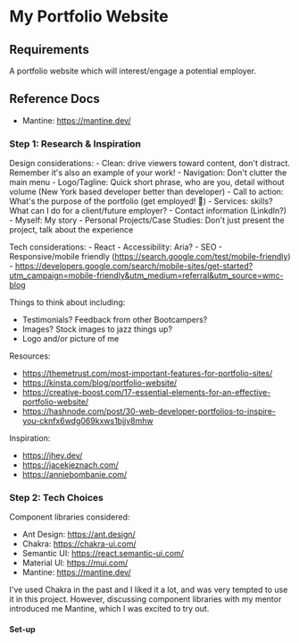 # My Portfolio Website

## Requirements
A portfolio website which will interest/engage a potential employer.

## Reference Docs
- Mantine: https://mantine.dev/

### Step 1: Research & Inspiration
Design considerations:
    - Clean: drive viewers toward content, don't distract. Remember it's also an example of your work!
    - Navigation: Don't clutter the main menu
    - Logo/Tagline: Quick short phrase, who are you, detail without volume (New York based developer better than developer)
    - Call to action: What's the purpose of the portfolio (get employed! 🤞)
    - Services: skills? What can I do for a client/future employer?
    - Contact information (LinkdIn?)
    - Myself: My story
    - Personal Projects/Case Studies: Don't just present the project, talk about the experience

Tech considerations:
    - React
    - Accessibility: Aria?
    - SEO
    - Responsive/mobile friendly (https://search.google.com/test/mobile-friendly)
        - https://developers.google.com/search/mobile-sites/get-started?utm_campaign=mobile-friendly&utm_medium=referral&utm_source=wmc-blog


Things to think about including:
- Testimonials? Feedback from other Bootcampers?
- Images? Stock images to jazz things up?
- Logo and/or picture of me 


Resources:
- https://themetrust.com/most-important-features-for-portfolio-sites/
- https://kinsta.com/blog/portfolio-website/
- https://creative-boost.com/17-essential-elements-for-an-effective-portfolio-website/
- https://hashnode.com/post/30-web-developer-portfolios-to-inspire-you-cknfx6wdg069kxws1bjjv8mhw

Inspiration:
- https://jhey.dev/
- https://jacekjeznach.com/
- https://anniebombanie.com/


### Step 2: Tech Choices 
Component libraries considered:
- Ant Design: https://ant.design/
- Chakra: https://chakra-ui.com/
- Semantic UI: https://react.semantic-ui.com/
- Material UI: https://mui.com/ 
- Mantine: https://mantine.dev/

I've used Chakra in the past and I liked it a lot, and was very tempted to use it in this project. However, discussing component libraries with my mentor introduced me Mantine, which I was excited to try out. 

#### Set-up

